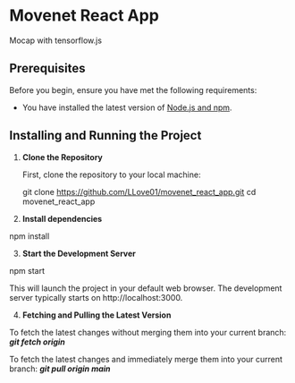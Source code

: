 # Movenet React App

Mocap with tensorflow.js


## Prerequisites

Before you begin, ensure you have met the following requirements:

- You have installed the latest version of [Node.js and npm](https://nodejs.org/en/).

## Installing and Running the Project

1. **Clone the Repository**

   First, clone the repository to your local machine:

   git clone https://github.com/LLove01/movenet_react_app.git
   cd movenet_react_app

2. **Install dependencies**

npm install

3. **Start the Development Server**

npm start

This will launch the project in your default web browser. The development server typically starts on http://localhost:3000.

4. **Fetching and Pulling the Latest Version**

To fetch the latest changes without merging them into your current branch: ***git fetch origin***

To fetch the latest changes and immediately merge them into your current branch: ***git pull origin main***
